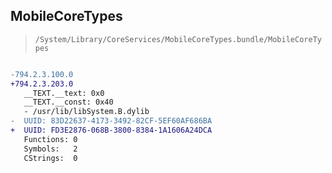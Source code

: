 ## MobileCoreTypes

> `/System/Library/CoreServices/MobileCoreTypes.bundle/MobileCoreTypes`

```diff

-794.2.3.100.0
+794.2.3.203.0
   __TEXT.__text: 0x0
   __TEXT.__const: 0x40
   - /usr/lib/libSystem.B.dylib
-  UUID: 83D22637-4173-3492-82CF-5EF60AF686BA
+  UUID: FD3E2876-068B-3800-8384-1A1606A24DCA
   Functions: 0
   Symbols:   2
   CStrings:  0

```
